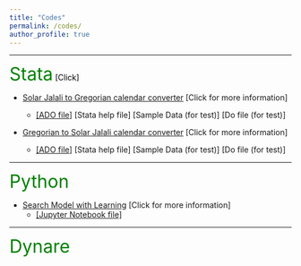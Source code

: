 ```yaml
---
title: "Codes"
permalink: /codes/
author_profile: true
---
```


---
<font size="6" color="green">Stata</font>
<font color="black">[Click]</font>


- [Solar Jalali to Gregorian calendar converter](https://peymanshahidi.github.io/codes/jal2greg) [Click for more information]
  - [[ADO file]](https://www.dropbox.com/s/ct3wpxx4357qrk4/jal2greg.ado?dl=0)
    [Stata help file]
    [Sample Data (for test)]
    [Do file (for test)]

- [Gregorian to Solar Jalali calendar converter](https://peymanshahidi.github.io/codes/greg2jal) [Click for more information]
  - [[ADO file]](https://www.dropbox.com/s/1bjixzxoi3lo5ns/greg2jal.ado?dl=0)
    [Stata help file]
    [Sample Data (for test)]
    [Do file (for test)]

---
<font size="6" color="green">Python</font>

- [Search Model with Learning](https://peymanshahidi.github.io/codes/searchwithlearning) [Click for more information]
  - [[Jupyter Notebook file]](https://www.dropbox.com/s/lkkalblyygw2uus/Search_With_Learning.html?dl=0)

---
<font size="6" color="green">Dynare</font>
